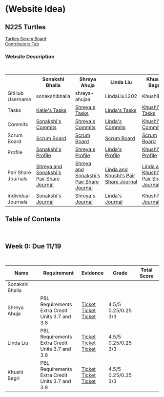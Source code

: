 # (Website Idea) 
## N225 Turtles
  <td><a href="https://github.com/sonakshibhalla/tri2turtles/projects/2">Turtles Scrum Board</a></td>  
  <br>
  <td><a href="https://github.com/sonakshibhalla/tri2turtles/graphs/contributors">Contributors Tab</a></td>
  <br>


### Website Description

<br>
<table>
  <tr>
    <th> </th>
    <th>Sonakshi Bhalla</th>
    <th>Shreya Ahuja</th>
    <th>Linda Liu</th>
    <th>Khushi Bagri</th>
  </tr>
  <tr>
    <td>GitHub Username</td>
    <td>sonakshibhalla</td>
    <td>shreya-ahujaa</td>
    <td>LindaLiu1202</td>
    <td>KhushiB24</td>
  </tr>
  <tr>
    <td>Tasks</td>
    <td><a href=>Katie's Tasks</a></td>
    <td><a href=>Shreya's Tasks</a></td>
    <td><a href=>Linda's Tasks</a></td>
    <td><a href=>Khushi's Tasks</a></td>
   <tr>
    <td>Commits</td>
    <td><a href=>Sonakshi's Commits</a></td>
    <td><a href=>Shreya's Commits</a></td>
    <td><a href=>Linda's Commits</a></td>
    <td><a href=>Khushi's Commits</a></td>
  </tr>
   <tr>
    <td>Scrum Board</td>
     <td><a href=>Scrum Board</a> </td>
     <td><a href=>Scrum Board</a> </td>
     <td><a href=>Scrum Board</a> </td>
     <td><a href=>Scrum Board</a> </td>
  </tr>
   <tr>
    <td>Profile</td>
    <td><a href=>Sonakshi's Profile</a></td>
    <td><a href=>Shreya's Profile</a></td>
    <td><a href=>Linda's Profile</a></td>
    <td><a href=>Khushi's Profile</a></td>
  </tr>
    <tr>
    <td>Pair Share Journals</td>
    <td><a href="">Shreya and Sonakshi's Pair Share Journal</a></td>
    <td><a href="">Shreya and Sonakshi's Pair Share Journal</a></td>
    <td><a href="">Linda and Khushi's Pair Share Journal</a></td>
    <td><a href="">Linda and Khushi's Pair Share Journal</a></td>
  </tr>
   <tr>
    <td>Individual Journals</td>
    <td><a href="">Sonakshi's Journal</a></td>
    <td><a href="">Shreya's Journal</a></td>
    <td><a href="">Linda's Journal</a></td>
    <td><a href="">Khushi's Journal</a></td>
   <tr> 
</table>




## Table of Contents

<br>

## Week 0: Due 11/19
<br>

| Name | Requirement | Evidence | Grade | Total Score |
| ---  | ---         | ---      | ---   | --- |
| Sonakshi Bhalla |  | | | 
| Shreya Ahuja | PBL Requirements<br>Extra Credit<br> Units 3.7 and 3.8 |<a href="https://github.com/katiehickman/m224_seals/issues/3">Ticket</a><br><a href="https://github.com/katiehickman/m224_seals/issues/5">Ticket</a><br><a href="https://github.com/katiehickman/flask_portfolio/issues/64">Ticket</a> | 4.5/5<br>0.25/0.25<br>3/3|
| Linda Liu | PBL Requirements<br>Extra Credit<br> Units 3.7 and 3.8 |<a href="https://github.com/katiehickman/m224_seals/issues/3">Ticket</a><br><a href="https://github.com/katiehickman/m224_seals/issues/5">Ticket</a><br><a href="https://github.com/katiehickman/m224_seals/issues/1">Ticket</a> | 4.5/5<br>0.25/0.25<br>3/3|
| Khushi Bagri | PBL Requirements<br>Extra Credit<br> Units 3.7 and 3.8 |<a href="https://github.com/katiehickman/m224_seals/issues/3">Ticket</a><br><a href="https://github.com/katiehickman/m224_seals/issues/5">Ticket</a><br><a href="https://github.com/katiehickman/m224_seals/issues/1">Ticket</a> | 4.5/5<br>0.25/0.25<br>3/3|
